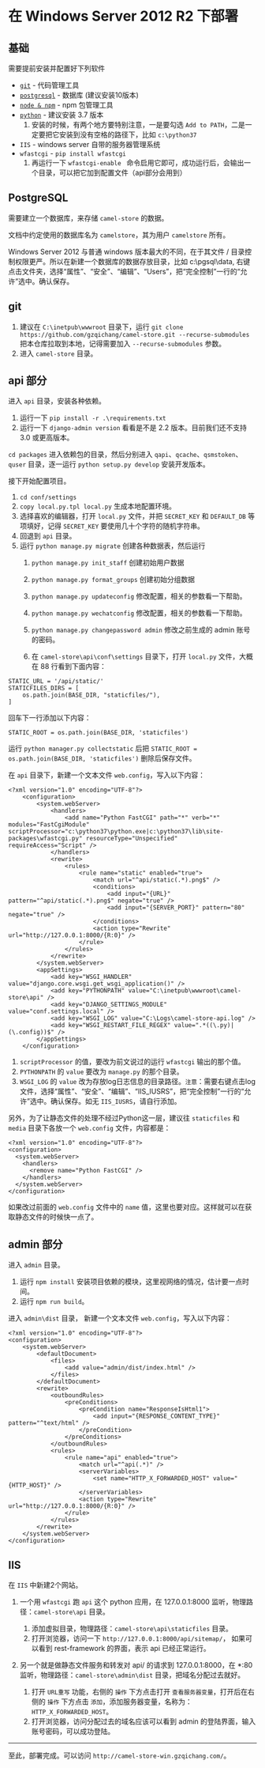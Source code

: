 # 在 Windows Server 2012 R2 下部署

## 基础

需要提前安装并配置好下列软件

- [`git`](https://git-scm.com/)  - 代码管理工具
- [`postgresql`](https://www.postgresql.org/)  - 数据库 (建议安装10版本)
- [`node & npm`](https://nodejs.org/en/download/)  - npm 包管理工具
- [`python`](https://www.python.org/downloads/windows/) - 建议安装 3.7 版本
    1. 安装的时候，有两个地方要特别注意，一是要勾选 `Add to PATH`，二是一定要把它安装到没有空格的路径下，比如 `c:\python37`
- `IIS` - windows server 自带的服务器管理系统
- `wfastcgi` - `pip install wfastcgi`
    1. 再运行一下 `wfastcgi-enable ` 命令启用它即可，成功运行后，会输出一个目录，可以把它加到配置文件（api部分会用到）

## PostgreSQL

需要建立一个数据库，来存储 `camel-store` 的数据。

文档中约定使用的数据库名为 `camelstore`，其为用户 `camelstore` 所有。

Windows Server 2012 与普通 windows 版本最大的不同，在于其文件 / 目录控制权限更严。所以在新建一个数据库的数据存放目录，比如 c:\pgsql\data, 右键点击文件夹，选择“属性”、“安全”、“编辑”、“Users”，把“完全控制”一行的“允许”选中。确认保存。

## git

1. 建议在 `C:\inetpub\wwwroot` 目录下，运行 `git clone https://github.com/gzqichang/camel-store.git --recurse-submodules` 把本仓库拉取到本地，记得需要加入 `--recurse-submodules` 参数。
1. 进入 `camel-store` 目录。

## api 部分

进入 `api` 目录，安装各种依赖。

1. 运行一下 `pip install -r .\requirements.txt`
1. 运行一下 `django-admin version` 看看是不是 2.2 版本。目前我们还不支持 3.0 或更高版本。

`cd packages` 进入依赖包的目录，然后分别进入 `qapi`、`qcache`、`qsmstoken`、`quser` 目录，逐一运行 `python setup.py develop` 安装开发版本。

接下开始配置项目。

1. `cd conf/settings`
1. `copy local.py.tpl local.py` 生成本地配置环境。
1. 选择喜欢的编辑器，打开 `local.py` 文件，并把 `SECRET_KEY` 和 `DEFAULT_DB` 等项填好，记得 `SECRET_KEY` 要使用几十个字符的随机字符串。
1. 回退到 `api` 目录。
1. 运行 `python manage.py migrate` 创建各种数据表，然后运行
    1. `python manage.py init_staff` 创建初始用户数据
    1. `python manage.py format_groups` 创建初始分组数据
    1. `python manage.py updateconfig` 修改配置，相关的参数看一下帮助。
    1. `python manage.py wechatconfig` 修改配置，相关的参数看一下帮助。
    1. `python manage.py changepassword admin` 修改之前生成的 admin 账号的密码。

    1. 在 `camel-store\api\conf\settings` 目录下，打开 `local.py` 文件，大概在 88 行看到下面内容：

```
STATIC_URL = '/api/static/'
STATICFILES_DIRS = [
    os.path.join(BASE_DIR, "staticfiles/"),
]
```

回车下一行添加以下内容：

```
STATIC_ROOT = os.path.join(BASE_DIR, 'staticfiles')
```

运行 `python manager.py collectstatic` 后把 `STATIC_ROOT = os.path.join(BASE_DIR, 'staticfiles')` 删除后保存文件。
    
在 `api` 目录下，新建一个文本文件 `web.config`，写入以下内容：

```
<?xml version="1.0" encoding="UTF-8"?>
    <configuration>
        <system.webServer>
            <handlers>
                <add name="Python FastCGI" path="*" verb="*" modules="FastCgiModule" scriptProcessor="c:\python37\python.exe|c:\python37\lib\site-packages\wfastcgi.py" resourceType="Unspecified" requireAccess="Script" />
            </handlers>
            <rewrite>
                <rules>
                    <rule name="static" enabled="true">
                        <match url="^api/static(.*).png$" />
                        <conditions>
                            <add input="{URL}" pattern="^api/static(.*).png$" negate="true" />
                            <add input="{SERVER_PORT}" pattern="80" negate="true" />
                        </conditions>
                        <action type="Rewrite" url="http://127.0.0.1:8000/{R:0}" />
                    </rule>
                </rules>
            </rewrite>
        </system.webServer>
        <appSettings>
            <add key="WSGI_HANDLER" value="django.core.wsgi.get_wsgi_application()" />
            <add key="PYTHONPATH" value="C:\inetpub\wwwroot\camel-store\api" />
            <add key="DJANGO_SETTINGS_MODULE" value="conf.settings.local" />
            <add key="WSGI_LOG" value="C:\Logs\camel-store-api.log" />
            <add key="WSGI_RESTART_FILE_REGEX" value=".*((\.py)|(\.config))$" />
        </appSettings>
    </configuration>
```
    
1. `scriptProcessor` 的值，要改为前文说过的运行 `wfastcgi` 输出的那个值。
1. `PYTHONPATH` 的 `value` 要改为 `manage.py` 的那个目录。
1. `WSGI_LOG` 的 `value` 改为存放log日志信息的目录路径。`注意`：需要右键点击log文件，选择“属性”、“安全”、“编辑”、“IIS_IUSRS”，把“完全控制”一行的“允许”选中。确认保存。如无 `IIS_IUSRS`，请自行添加。

另外，为了让静态文件的处理不经过Python这一层，建议往 `staticfiles` 和 `media` 目录下各放一个 `web.config` 文件，内容都是：

```
<?xml version="1.0" encoding="UTF-8"?>
<configuration>
  <system.webServer>
    <handlers>
      <remove name="Python FastCGI" />
    </handlers>
  </system.webServer>
</configuration>
```

如果改过前面的 `web.config` 文件中的 `name` 值，这里也要对应。这样就可以在获取静态文件的时候快一点了。

## admin 部分

进入 `admin` 目录。

1. 运行 `npm install` 安装项目依赖的模块，这里视网络的情况，估计要一点时间。
1. 运行 `npm run build`。

进入 `admin\dist` 目录， 新建一个文本文件 `web.config`，写入以下内容：

```
<?xml version="1.0" encoding="UTF-8"?>
<configuration>
    <system.webServer>
        <defaultDocument>
            <files>
                <add value="admin/dist/index.html" />
            </files>
        </defaultDocument>
        <rewrite>
            <outboundRules>
                <preConditions>
                    <preCondition name="ResponseIsHtml1">
                        <add input="{RESPONSE_CONTENT_TYPE}" pattern="^text/html" />
                    </preCondition>
                </preConditions>
            </outboundRules>
            <rules>
                <rule name="api" enabled="true">
                    <match url="^api(.*)" />
                    <serverVariables>
                        <set name="HTTP_X_FORWARDED_HOST" value="{HTTP_HOST}" />
                    </serverVariables>
                    <action type="Rewrite" url="http://127.0.0.1:8000/{R:0}" />
                </rule>
            </rules>
        </rewrite>
    </system.webServer>
</configuration>
```

## IIS

在 `IIS` 中新建2个网站。

1. 一个用 `wfastcgi` 跑 `api` 这个 python 应用，在 127.0.0.1:8000 监听，物理路径：`camel-store\api` 目录。
    1. 添加虚拟目录，物理路径：`camel-store\api\staticfiles` 目录。
    1. 打开浏览器，访问一下 `http://127.0.0.1:8000/api/sitemap/`， 如果可以看到 rest-framework 的界面，表示 api 已经正常运行。

1. 另一个就是做静态文件服务和转发对 api/ 的请求到 127.0.0.1:8000，在 *:80 监听，物理路径：`camel-store\admin\dist` 目录，把域名分配过去就好。
    1. 打开 `URL重写` 功能，右侧的 `操作` 下方点击打开 `查看服务器变量`，打开后在右侧的 `操作` 下方点击 `添加`，添加服务器变量，名称为：`HTTP_X_FORWARDED_HOST`。
    1. 打开浏览器，访问分配过去的域名应该可以看到 admin 的登陆界面，输入账号密码，可以成功登陆。

---------------

至此，部署完成。可以访问 `http://camel-store-win.gzqichang.com/`。